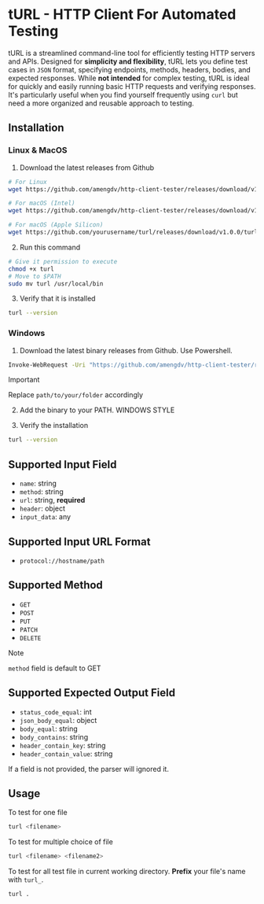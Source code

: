 # tURL - HTTP Client For Automated Testing

tURL is a streamlined command-line tool for efficiently testing HTTP servers and APIs.
Designed for **simplicity and flexibility**, tURL lets you define test cases in `JSON` format,
specifying endpoints, methods, headers, bodies, and expected responses.
While **not intended** for complex testing, tURL is ideal for quickly and easily running basic HTTP requests and verifying responses.
It's particularly useful when you find yourself frequently using `curl` but need a more organized and reusable approach to testing.

## Installation

### Linux & MacOS

1. Download the latest releases from Github

```bash
# For Linux
wget https://github.com/amengdv/http-client-tester/releases/download/v1.0.0/turl-linux-amd64 -O turl

# For macOS (Intel)
wget https://github.com/amengdv/http-client-tester/releases/download/v1.0.0/turl-darwin-amd64 -O turl

# For macOS (Apple Silicon)
wget https://github.com/yourusername/turl/releases/download/v1.0.0/turl-darwin-arm64 -O turl
```

2. Run this command

```bash
# Give it permission to execute
chmod +x turl
# Move to $PATH
sudo mv turl /usr/local/bin
```

3. Verify that it is installed

```bash
turl --version
```

### Windows

1. Download the latest binary releases from Github. Use Powershell.

```bash
Invoke-WebRequest -Uri "https://github.com/amengdv/http-client-tester/releases/download/v1.0.0/turl-windows-amd64.exe" -OutFile "C:\path\to\your\folder\turl.exe"
```
> [!IMPORTANT]
> Replace `path/to/your/folder` accordingly 

2. Add the binary to your PATH. WINDOWS STYLE

3. Verify the installation

```bash
turl --version
```

## Supported Input Field
- `name`: string
- `method`: string
- `url`: string, **required**
- `header`: object
- `input_data`: any

## Supported Input URL Format
- `protocol://hostname/path`

## Supported Method
- `GET`
- `POST`
- `PUT`
- `PATCH`
- `DELETE`

> [!NOTE]
> `method` field is default to GET

## Supported Expected Output Field
- `status_code_equal`: int
- `json_body_equal`: object
- `body_equal`: string
- `body_contains`: string
- `header_contain_key`: string
- `header_contain_value`: string

If a field is not provided, the parser will ignored it.

## Usage

To test for one file
```bash
turl <filename>
```

To test for multiple choice of file
```bash
turl <filename> <filename2>
```

To test for all test file in current working directory.
**Prefix** your file's name with `turl_`.
```bash
turl .
```
